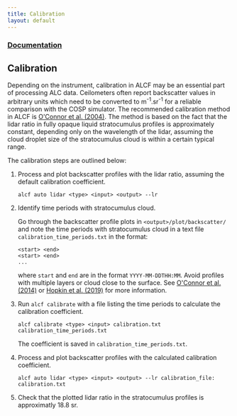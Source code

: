 ```yaml
---
title: Calibration
layout: default
---
```


### [Documentation](../)
## Calibration

Depending on the instrument, calibration in ALCF may be an essential part of
processing ALC data. Ceilometers often report backscatter values in
arbitrary units which need to be converted to m<sup>-1</sup>.sr<sup>-1</sup> for a reliable
comparison with the COSP simulator. The recommended calibration method 
in ALCF is [O'Connor et al. (2004)](https://journals.ametsoc.org/doi/abs/10.1175/1520-0426(2004)021%3C0777%3AATFAOC%3E2.0.CO%3B2). The method is based on the fact that the
lidar ratio in fully opaque liquid stratocumulus profiles is approximately
constant, depending only on the wavelength of the lidar, assuming the cloud
droplet size of the stratocumulus cloud is within a certain typical range.

The calibration steps are outlined below:

1. Process and plot backscatter profiles with the lidar ratio, assuming the
default calibration coefficient.

	`alcf auto lidar <type> <input> <output> --lr`

2. Identify time periods with stratocumulus cloud.

	Go through the backscatter profile plots in `<output>/plot/backscatter/`
	and note the time periods with stratocumulus cloud in a text file
	`calibration_time_periods.txt` in the format:

	```
	<start> <end>
	<start> <end>
	...
	```

	where `start` and `end` are in the format `YYYY-MM-DDTHH:MM`.
	Avoid profiles with multiple layers or cloud close to the surface.
	See [O'Connor et al. (2014)](https://journals.ametsoc.org/doi/abs/10.1175/1520-0426(2004)021%3C0777%3AATFAOC%3E2.0.CO%3B2)
	or [Hopkin et al. (2019)](https://www.atmos-meas-tech.net/12/4131/2019/) for more
	information.

3. Run `alcf calibrate` with a file listing the time periods to calculate
the calibration coefficient.

	`alcf calibrate <type> <input> calibration.txt calibration_time_periods.txt`

	The coefficient is saved in `calibration_time_periods.txt`.

4. Process and plot backscatter profiles with the calculated calibration
coefficient.

	`alcf auto lidar <type> <input> <output> --lr calibration_file: calibration.txt`

5. Check that the plotted lidar ratio in the stratocumulus profiles is
	approximatly 18.8 sr.
